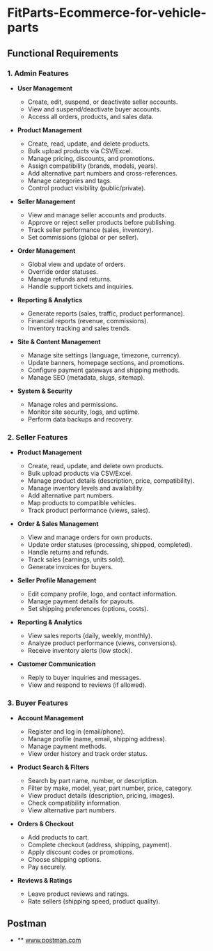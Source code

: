 # FitParts-Ecommerce-for-vehicle-parts
## Functional Requirements

### 1. Admin Features

- **User Management**
    - Create, edit, suspend, or deactivate seller accounts.
    - View and suspend/deactivate buyer accounts.
    - Access all orders, products, and sales data.

- **Product Management**
    - Create, read, update, and delete products.
    - Bulk upload products via CSV/Excel.
    - Manage pricing, discounts, and promotions.
    - Assign compatibility (brands, models, years).
    - Add alternative part numbers and cross-references.
    - Manage categories and tags.
    - Control product visibility (public/private).

- **Seller Management**
    - View and manage seller accounts and products.
    - Approve or reject seller products before publishing.
    - Track seller performance (sales, inventory).
    - Set commissions (global or per seller).

- **Order Management**
    - Global view and update of orders.
    - Override order statuses.
    - Manage refunds and returns.
    - Handle support tickets and inquiries.

- **Reporting & Analytics**
    - Generate reports (sales, traffic, product performance).
    - Financial reports (revenue, commissions).
    - Inventory tracking and sales trends.

- **Site & Content Management**
    - Manage site settings (language, timezone, currency).
    - Update banners, homepage sections, and promotions.
    - Configure payment gateways and shipping methods.
    - Manage SEO (metadata, slugs, sitemap).

- **System & Security**
    - Manage roles and permissions.
    - Monitor site security, logs, and uptime.
    - Perform data backups and recovery.

### 2. Seller Features

- **Product Management**
    - Create, read, update, and delete own products.
    - Bulk upload products via CSV/Excel.
    - Manage product details (description, price, compatibility).
    - Manage inventory levels and availability.
    - Add alternative part numbers.
    - Map products to compatible vehicles.
    - Track product performance (views, sales).

- **Order & Sales Management**
    - View and manage orders for own products.
    - Update order statuses (processing, shipped, completed).
    - Handle returns and refunds.
    - Track sales (earnings, units sold).
    - Generate invoices for buyers.

- **Seller Profile Management**
    - Edit company profile, logo, and contact information.
    - Manage payment details for payouts.
    - Set shipping preferences (options, costs).

- **Reporting & Analytics**
    - View sales reports (daily, weekly, monthly).
    - Analyze product performance (views, conversions).
    - Receive inventory alerts (low stock).

- **Customer Communication**
    - Reply to buyer inquiries and messages.
    - View and respond to reviews (if allowed).

### 3. Buyer Features

- **Account Management**
    - Register and log in (email/phone).
    - Manage profile (name, email, shipping address).
    - Manage payment methods.
    - View order history and track order status.

- **Product Search & Filters**
    - Search by part name, number, or description.
    - Filter by make, model, year, part number, price, category.
    - View product details (description, pricing, images).
    - Check compatibility information.
    - View alternative part numbers.

- **Orders & Checkout**
    - Add products to cart.
    - Complete checkout (address, shipping, payment).
    - Apply discount codes or promotions.
    - Choose shipping options.
    - Pay securely.

- **Reviews & Ratings**
    - Leave product reviews and ratings.
    - Rate sellers (shipping speed, product quality).


## Postman
- ** www.postman.com